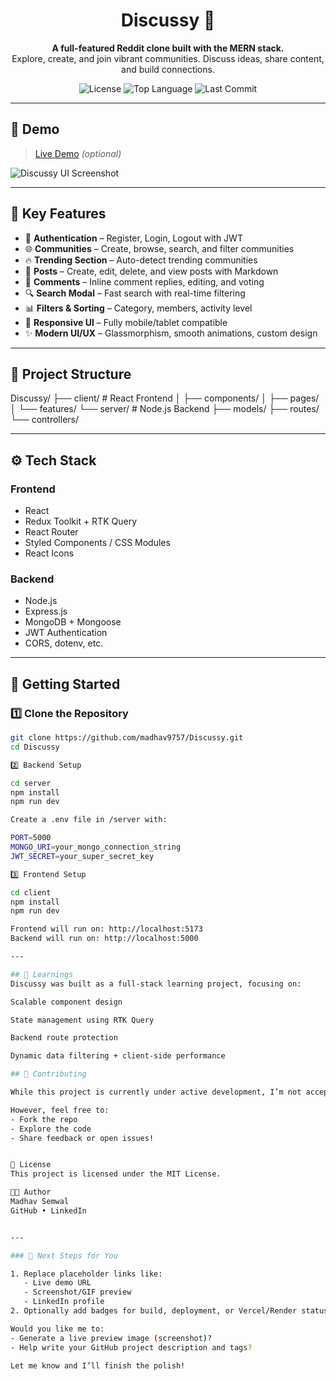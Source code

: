 <h1 align="center">Discussy 🚀</h1>

<p align="center">
  <strong>A full-featured Reddit clone built with the MERN stack.</strong><br/>
  Explore, create, and join vibrant communities. Discuss ideas, share content, and build connections.
</p>

<p align="center">
  <img src="https://img.shields.io/github/license/madhav9757/Discussy" alt="License" />
  <img src="https://img.shields.io/github/languages/top/madhav9757/Discussy" alt="Top Language" />
  <img src="https://img.shields.io/github/last-commit/madhav9757/Discussy" alt="Last Commit" />
</p>

---

## 📸 Demo

> [Live Demo](https://your-live-url.com) *(optional)*

![Discussy UI Screenshot](https://your-screenshot-url.com) <!-- Replace with actual image link -->

---

## 🧩 Key Features

- 🔐 **Authentication** – Register, Login, Logout with JWT
- 🌐 **Communities** – Create, browse, search, and filter communities
- 🔥 **Trending Section** – Auto-detect trending communities
- 📝 **Posts** – Create, edit, delete, and view posts with Markdown
- 💬 **Comments** – Inline comment replies, editing, and voting
- 🔍 **Search Modal** – Fast search with real-time filtering
- 📊 **Filters & Sorting** – Category, members, activity level
- 🎯 **Responsive UI** – Fully mobile/tablet compatible
- ✨ **Modern UI/UX** – Glassmorphism, smooth animations, custom design

---

## 📂 Project Structure

Discussy/
├── client/ # React Frontend
│ ├── components/
│ ├── pages/
│ └── features/
└── server/ # Node.js Backend
├── models/
├── routes/
└── controllers/

---

## ⚙️ Tech Stack

### Frontend
- React
- Redux Toolkit + RTK Query
- React Router
- Styled Components / CSS Modules
- React Icons

### Backend
- Node.js
- Express.js
- MongoDB + Mongoose
- JWT Authentication
- CORS, dotenv, etc.

---

## 🚀 Getting Started

### 1️⃣ Clone the Repository

```bash
git clone https://github.com/madhav9757/Discussy.git
cd Discussy

2️⃣ Backend Setup

cd server
npm install
npm run dev

Create a .env file in /server with:

PORT=5000
MONGO_URI=your_mongo_connection_string
JWT_SECRET=your_super_secret_key

3️⃣ Frontend Setup

cd client
npm install
npm run dev

Frontend will run on: http://localhost:5173
Backend will run on: http://localhost:5000  

---

## 🧠 Learnings
Discussy was built as a full-stack learning project, focusing on:

Scalable component design

State management using RTK Query

Backend route protection

Dynamic data filtering + client-side performance

## 🤝 Contributing

While this project is currently under active development, I’m not accepting public contributions yet.

However, feel free to:
- Fork the repo
- Explore the code
- Share feedback or open issues!


📄 License
This project is licensed under the MIT License.

👨‍💻 Author
Madhav Semwal
GitHub • LinkedIn


---

### 📌 Next Steps for You

1. Replace placeholder links like:
   - Live demo URL
   - Screenshot/GIF preview
   - LinkedIn profile
2. Optionally add badges for build, deployment, or Vercel/Render status.

Would you like me to:
- Generate a live preview image (screenshot)?
- Help write your GitHub project description and tags?

Let me know and I’ll finish the polish!
